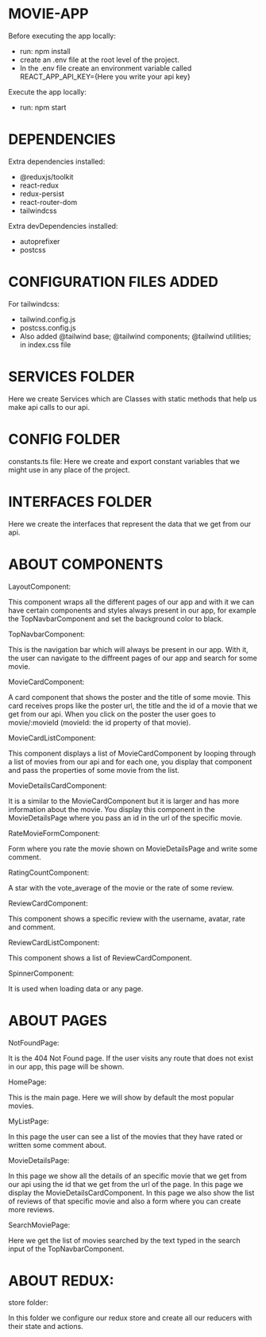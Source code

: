 # MOVIE-APP

Before executing the app locally:

- run: npm install
- create an .env file at the root level of the project.
- In the .env file create an environment variable called REACT_APP_API_KEY={Here you write your api key}

Execute the app locally:

- run: npm start

# DEPENDENCIES

Extra dependencies installed:

- @reduxjs/toolkit
- react-redux
- redux-persist
- react-router-dom
- tailwindcss

Extra devDependencies installed:

- autoprefixer
- postcss

# CONFIGURATION FILES ADDED

For tailwindcss:

- tailwind.config.js
- postcss.config.js
- Also added @tailwind base; @tailwind components; @tailwind utilities; in index.css file

# SERVICES FOLDER

Here we create Services which are Classes with static methods that help us make api calls to our api.

# CONFIG FOLDER

constants.ts file: Here we create and export constant variables that we might use in any place of the project.

# INTERFACES FOLDER

Here we create the interfaces that represent the data that we get from our api.

# ABOUT COMPONENTS

LayoutComponent:

This component wraps all the different pages of our app and with it we can have certain components and styles
always present in our app, for example the TopNavbarComponent and set the background color to black.

TopNavbarComponent:

This is the navigation bar which will always be present in our app. With it, the user can navigate to
the diffreent pages of our app and search for some movie.

MovieCardComponent:

A card component that shows the poster and the title of some movie. This card receives props like the poster url, the title and the id
of a movie that we get from our api. When you click on the poster the user goes to movie/:movieId (movieId: the id property of that movie).

MovieCardListComponent:

This component displays a list of MovieCardComponent by looping through a list of movies from our api and for each one,
you display that component and pass the properties of some movie from the list.

MovieDetailsCardComponent:

It is a similar to the MovieCardComponent but it is larger and has more information about the movie. You display this component in the
MovieDetailsPage where you pass an id in the url of the specific movie.

RateMovieFormComponent:

Form where you rate the movie shown on MovieDetailsPage and write some comment.

RatingCountComponent:

A star with the vote_average of the movie or the rate of some review.

ReviewCardComponent:

This component shows a specific review with the username, avatar, rate and comment.

ReviewCardListComponent:

This component shows a list of ReviewCardComponent.

SpinnerComponent:

It is used when loading data or any page.

# ABOUT PAGES

NotFoundPage:

It is the 404 Not Found page. If the user visits any route that does not exist in our app, this page will be shown.

HomePage:

This is the main page. Here we will show by default the most popular movies.

MyListPage:

In this page the user can see a list of the movies that they have rated or written some comment about.

MovieDetailsPage:

In this page we show all the details of an specific movie that we get from our api using the id that we get from the url of the page.
In this page we display the MovieDetailsCardComponent.
In this page we also show the list of reviews of that specific movie and also a form where you can create more reviews.

SearchMoviePage:

Here we get the list of movies searched by the text typed in the search input of the TopNavbarComponent.

# ABOUT REDUX:

store folder:

In this folder we configure our redux store and create all our reducers with their state and actions.

